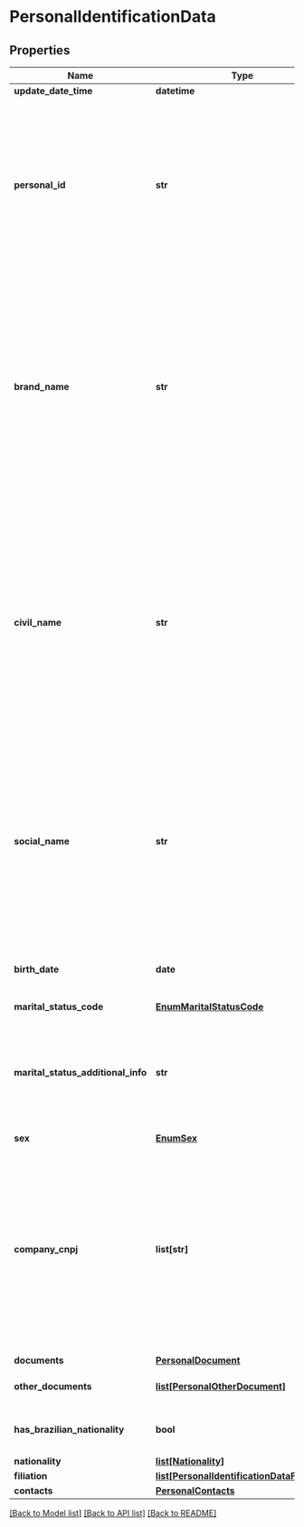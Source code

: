 # PersonalIdentificationData

## Properties
Name | Type | Description | Notes
------------ | ------------- | ------------- | -------------
**update_date_time** | **datetime** |  | 
**personal_id** | **str** | Um identificador único e imutável usado para identificar o recurso cliente pessoa natural. Este identificador não tem significado para o cliente que deu o consentimento | 
**brand_name** | **str** | Nome da Marca reportada pelo participante do Open Banking. O conceito a que se refere a &#x27;marca&#x27; é em essência uma promessa da empresa em fornecer uma série específica de atributos, benefícios e serviços uniformes aos clientes | 
**civil_name** | **str** | Nome civil completo da pessoa natural (Direito fundamental da pessoa, o nome civil é aquele atribuído à pessoa natural desde o registro de seu nascimento, com o qual será identificada por toda a sua vida, bem como após a sua morte) | 
**social_name** | **str** | Nome social da pessoa natural, se houver. (aquele pelo qual travestis e transexuais se reconhecem, bem como são identificados por sua comunidade e em seu meio social, conforme Decreto Local) | 
**birth_date** | **date** | Data de nascimento, conforme especificação RFC-3339 | 
**marital_status_code** | [**EnumMaritalStatusCode**](EnumMaritalStatusCode.md) |  | 
**marital_status_additional_info** | **str** | Campo livre para complementar a informação relativa ao estado marital, quando selecionada a opção &#x27;OUTROS&#x27; | [optional] 
**sex** | [**EnumSex**](EnumSex.md) |  | 
**company_cnpj** | **list[str]** | Número completo do CNPJ da instituição responsável pelo Cadastro - o CNPJ corresponde ao número de inscrição no Cadastro de Pessoa Jurídica.  Deve-se ter apenas os números do CNPJ, sem máscara  | 
**documents** | [**PersonalDocument**](PersonalDocument.md) |  | 
**other_documents** | [**list[PersonalOtherDocument]**](PersonalOtherDocument.md) | Relação dos demais documentos | 
**has_brazilian_nationality** | **bool** | Informa se o Cliente tem nacionalidade brasileira. | 
**nationality** | [**list[Nationality]**](Nationality.md) |  | 
**filiation** | [**list[PersonalIdentificationDataFiliation]**](PersonalIdentificationDataFiliation.md) |  | 
**contacts** | [**PersonalContacts**](PersonalContacts.md) |  | 

[[Back to Model list]](../README.md#documentation-for-models) [[Back to API list]](../README.md#documentation-for-api-endpoints) [[Back to README]](../README.md)

